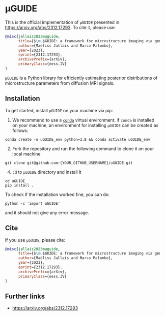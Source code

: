 # μGUIDE

This is the official implementation of ``μGUIDE`` presented in https://arxiv.org/abs/2312.17293. To cite it, please use:
```bibtex
@misc{jallais2023muguide,
      title={$\mu$GUIDE: a framework for microstructure imaging via generalized uncertainty-driven inference using deep learning}, 
      author={Maëliss Jallais and Marco Palombo},
      year={2023},
      eprint={2312.17293},
      archivePrefix={arXiv},
      primaryClass={eess.IV}
}
```

``μGUIDE`` is a Python library for efficiently estimating posterior distributions of microstructure parameters from diffusion MRI signals.

## Installation

To get started, install ``μGUIDE`` on your machine via pip:

1. We recommend to use a  [`conda`](https://docs.conda.io/en/latest/miniconda.html) virtual environment. If `conda` is installed on your machine, an environment for installing ``μGUIDE`` can be created as follows:

```shell
conda create -n uGUIDE_env python=3.8 && conda activate uGUIDE_env
```

2. Fork the repository and run the following command to clone it on your local machine

```shell
git clone git@github.com:{YOUR_GITHUB_USERNAME}/uGUIDE.git
```

4. ``cd`` to ``μGUIDE`` directory and install it 

```shell
cd uGUIDE
pip install .
```

To check if the installation worked fine, you can do:

```shell
python -c 'import uGUIDE'
```

and it should not give any error message.

## Cite

If you use ``μGUIDE``, please cite:
```bibtex
@misc{jallais2023muguide,
      title={$\mu$GUIDE: a framework for microstructure imaging via generalized uncertainty-driven inference using deep learning}, 
      author={Maëliss Jallais and Marco Palombo},
      year={2023},
      eprint={2312.17293},
      archivePrefix={arXiv},
      primaryClass={eess.IV}
}
```

## Further links
- https://arxiv.org/abs/2312.17293
